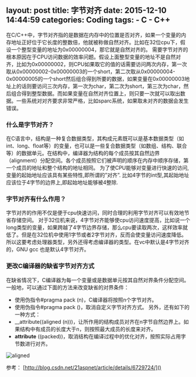 layout: post
title: 字节对齐
date: 2015-12-10 14:44:59
categories: Coding
tags: 
    - C
    - C++
---


在C/C++中，字节对齐指的是数据在内存中的位置是否对齐，如果一个变量的内存地址正好位于它长度的整数倍，他就被称做自然对齐。比如在32位cpu下，假设一个整型变量的地址为0x00000004，那它就是自然对齐的。
    需要字节对齐的根本原因在于CPU访问数据的效率问题。假设上面整型变量的地址不是自然对齐，比如为0x00000002，则CPU如果取它的值的话需要访问两次内存，第一次取从0x00000002-0x00000003的一个short，第二次取从0x00000004-0x00000005的一个short然后组合得到所要的数据，如果变量在0x00000003地址上的话则要访问三次内存，第一次为char，第二次为short，第三次为char，然后组合得到整型数据。而如果变量在自然对齐位置上，则只要一次就可以取出数据。一些系统对对齐要求非常严格，比如sparc系统，如果取未对齐的数据会发生错误。

<!--more-->
### 什么是字节对齐？
在C语言中，结构是一种复合数据类型，其构成元素既可以是基本数据类型（如int、long、float等）的变量，也可以是一些复合数据类型（如数组、结构、联合等）的数据单元。在结构中，编译器为结构的每个成员按其自然边界（alignment）分配空间。各个成员按照它们被声明的顺序在内存中顺序存储，第一个成员的地址和整个结构的地址相同。
为了使CPU能够对变量进行快速的访问,变量的起始地址应该具有某些特性,即所谓的”对齐”. 比如4字节的int型,其起始地址应该位于4字节的边界上,即起始地址能够被4整除.

### 字节对齐有什么作用？
字节对齐的作用不仅是便于cpu快速访问，同时合理的利用字节对齐可以有效地节省存储空间。
对于32位机来说，4字节对齐能够使cpu访问速度提高，比如说一个long类型的变量，如果跨越了4字节边界存储，那么cpu要读取两次，这样效率就低了。但是在32位机中使用1字节或者2字节对齐，反而会使变量访问速度降低。所以这要考虑处理器类型，另外还得考虑编译器的类型。在vc中默认是4字节对齐的，GNU gcc 也是默认4字节对齐。

### 更改C编译器的缺省字节对齐方式
在缺省情况下，C编译器为每一个变量或是数据单元按其自然对界条件分配空间。一般地，可以通过下面的方法来改变缺省的对界条件：
* 使用伪指令#pragma pack (n)，C编译器将按照n个字节对齐。
* 使用伪指令#pragma pack ()，取消自定义字节对齐方式。
另外，还有如下的一种方式：
* __attribute((aligned (n)))，让所作用的结构成员对齐在n字节自然边界上。如果结构中有成员的长度大于n，则按照最大成员的长度来对齐。
* __attribute__ ((packed))，取消结构在编译过程中的优化对齐，按照实际占用字节数进行对齐。

![aligned](http://cdn.ovsoil.cn/aligned.jpeg-original)


参考：
[http://blog.csdn.net/21aspnet/article/details/6729724/]()



